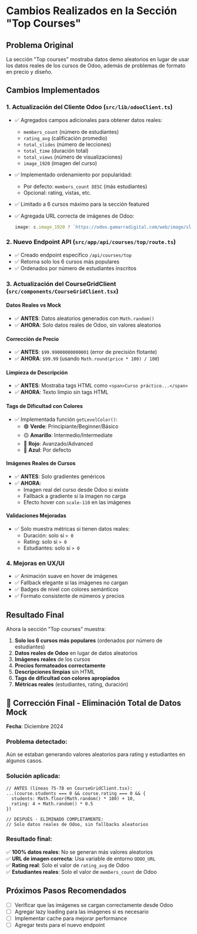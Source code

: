 # Cambios Realizados en la Sección "Top Courses"

## Problema Original
La sección "Top courses" mostraba datos demo aleatorios en lugar de usar los datos reales de los cursos de Odoo, además de problemas de formato en precio y diseño.

## Cambios Implementados

### 1. **Actualización del Cliente Odoo (`src/lib/odooClient.ts`)**
- ✅ Agregados campos adicionales para obtener datos reales:
  - `members_count` (número de estudiantes)
  - `rating_avg` (calificación promedio)
  - `total_slides` (número de lecciones)
  - `total_time` (duración total)
  - `total_views` (número de visualizaciones)
  - `image_1920` (imagen del curso)

- ✅ Implementado ordenamiento por popularidad:
  - Por defecto: `members_count DESC` (más estudiantes)
  - Opcional: rating, vistas, etc.

- ✅ Limitado a 6 cursos máximo para la sección featured

- ✅ Agregada URL correcta de imágenes de Odoo:
  ```typescript
  image: c.image_1920 ? `https://odoo.gamarradigital.com/web/image/slide.channel/${c.id}/image_1920` : null
  ```

### 2. **Nuevo Endpoint API (`src/app/api/courses/top/route.ts`)**
- ✅ Creado endpoint específico `/api/courses/top`
- ✅ Retorna solo los 6 cursos más populares
- ✅ Ordenados por número de estudiantes inscritos

### 3. **Actualización del CourseGridClient (`src/components/CourseGridClient.tsx`)**

#### Datos Reales vs Mock
- ✅ **ANTES**: Datos aleatorios generados con `Math.random()`
- ✅ **AHORA**: Solo datos reales de Odoo, sin valores aleatorios

#### Corrección de Precio
- ✅ **ANTES**: `$99.99000000000001` (error de precisión flotante)
- ✅ **AHORA**: `$99.99` (usando `Math.round(price * 100) / 100`)

#### Limpieza de Descripción
- ✅ **ANTES**: Mostraba tags HTML como `<span>Curso práctico...</span>`
- ✅ **AHORA**: Texto limpio sin tags HTML

#### Tags de Dificultad con Colores
- ✅ Implementada función `getLevelColor()`:
  - 🟢 **Verde**: Principiante/Beginner/Básico
  - 🟡 **Amarillo**: Intermedio/Intermediate  
  - 🔴 **Rojo**: Avanzado/Advanced
  - 🔵 **Azul**: Por defecto

#### Imágenes Reales de Cursos
- ✅ **ANTES**: Solo gradientes genéricos
- ✅ **AHORA**: 
  - Imagen real del curso desde Odoo si existe
  - Fallback a gradiente si la imagen no carga
  - Efecto hover con `scale-110` en las imágenes

#### Validaciones Mejoradas
- ✅ Solo muestra métricas si tienen datos reales:
  - Duración: solo si `> 0`
  - Rating: solo si `> 0` 
  - Estudiantes: solo si `> 0`

### 4. **Mejoras en UX/UI**
- ✅ Animación suave en hover de imágenes
- ✅ Fallback elegante si las imágenes no cargan
- ✅ Badges de nivel con colores semánticos
- ✅ Formato consistente de números y precios

## Resultado Final

Ahora la sección "Top courses" muestra:
1. **Solo los 6 cursos más populares** (ordenados por número de estudiantes)
2. **Datos reales de Odoo** en lugar de datos aleatorios
3. **Imágenes reales** de los cursos
4. **Precios formateados correctamente**
5. **Descripciones limpias** sin HTML
6. **Tags de dificultad con colores apropiados**
7. **Métricas reales** (estudiantes, rating, duración)

## 🔧 Corrección Final - Eliminación Total de Datos Mock
**Fecha**: Diciembre 2024

### Problema detectado:
Aún se estaban generando valores aleatorios para rating y estudiantes en algunos casos.

### Solución aplicada:
```tsx
// ANTES (líneas 75-78 en CourseGridClient.tsx):
...(course.students === 0 && course.rating === 0 && {
  students: Math.floor(Math.random() * 100) + 10,
  rating: 4 + Math.random() * 0.5
})

// DESPUÉS - ELIMINADO COMPLETAMENTE:
// Solo datos reales de Odoo, sin fallbacks aleatorios
```

### Resultado final:
✅ **100% datos reales**: No se generan más valores aleatorios  
✅ **URL de imagen correcta**: Usa variable de entorno `ODOO_URL`  
✅ **Rating real**: Solo el valor de `rating_avg` de Odoo  
✅ **Estudiantes reales**: Solo el valor de `members_count` de Odoo

## Próximos Pasos Recomendados
- [ ] Verificar que las imágenes se cargan correctamente desde Odoo
- [ ] Agregar lazy loading para las imágenes si es necesario
- [ ] Implementar cache para mejorar performance
- [ ] Agregar tests para el nuevo endpoint
